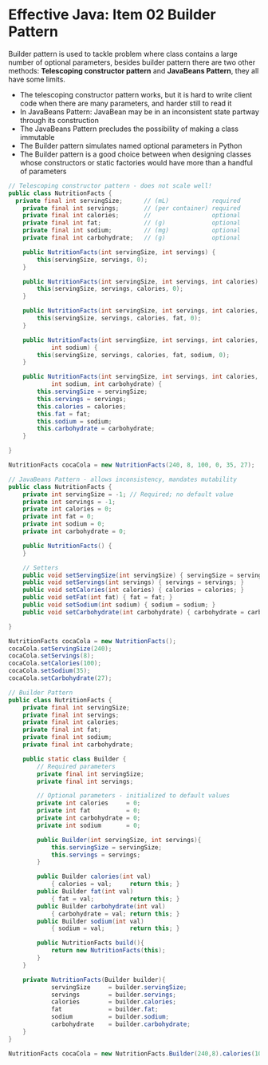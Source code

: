 # Effective Java: Item 02 Builder Pattern


Builder pattern is used to tackle problem where class contains a large number of optional parameters, besides
builder pattern there are two other methods: **Telescoping constructor pattern** and **JavaBeans Pattern**, they all have some limits.

- The telescoping constructor pattern works, but it is hard to write client code when there are many parameters, and harder still to read it
- In JavaBeans Pattern: JavaBean may be in an inconsistent state partway through its construction
- The JavaBeans Pattern precludes the possibility of making a class immutable
- The Builder pattern simulates named optional parameters in Python
- The Builder pattern is a good choice between when designing classes whose constructors or static factories would have more than a handful of parameters

```java
// Telescoping constructor pattern - does not scale well!
public class NutritionFacts {
  private final int servingSize;      // (mL)            required
    private final int servings;       // (per container) required
    private final int calories;       //                 optional
    private final int fat;            // (g)             optional
    private final int sodium;         // (mg)            optional
    private final int carbohydrate;   // (g)             optional

    public NutritionFacts(int servingSize, int servings) {
        this(servingSize, servings, 0);
    }

    public NutritionFacts(int servingSize, int servings, int calories) {
        this(servingSize, servings, calories, 0);
    }

    public NutritionFacts(int servingSize, int servings, int calories, int fat) {
        this(servingSize, servings, calories, fat, 0);
    }

    public NutritionFacts(int servingSize, int servings, int calories, int fat,
            int sodium) {
        this(servingSize, servings, calories, fat, sodium, 0);
    }

    public NutritionFacts(int servingSize, int servings, int calories, int fat,
            int sodium, int carbohydrate) {
        this.servingSize = servingSize;
        this.servings = servings;
        this.calories = calories;
        this.fat = fat;
        this.sodium = sodium;
        this.carbohydrate = carbohydrate;
    }

}

NutritionFacts cocaCola = new NutritionFacts(240, 8, 100, 0, 35, 27);
```

```java
// JavaBeans Pattern - allows inconsistency, mandates mutability
public class NutritionFacts {
	private int servingSize = -1; // Required; no default value
	private int servings = -1;
	private int calories = 0;
	private int fat = 0;
	private int sodium = 0;
	private int carbohydrate = 0;

	public NutritionFacts() {
	}

	// Setters
	public void setServingSize(int servingSize) { servingSize = servingSize; }
	public void setServings(int servings) { servings = servings; }
	public void setCalories(int calories) { calories = calories; }
	public void setFat(int fat) { fat = fat; }
	public void setSodium(int sodium) { sodium = sodium; }
	public void setCarbohydrate(int carbohydrate) { carbohydrate = carbohydrate; }

}

NutritionFacts cocaCola = new NutritionFacts();
cocaCola.setServingSize(240);
cocaCola.setServings(8);
cocaCola.setCalories(100);
cocaCola.setSodium(35);
cocaCola.setCarbohydrate(27);
```

```java
// Builder Pattern
public class NutritionFacts {
	private final int servingSize;
	private final int servings;
	private final int calories;
	private final int fat;
	private final int sodium;
	private final int carbohydrate;

	public static class Builder {
		// Required parameters
		private final int servingSize;
		private final int servings;

		// Optional parameters - initialized to default values
		private int calories     = 0;
		private int fat			 = 0;
		private int carbohydrate = 0;
		private int sodium       = 0;

		public Builder(int servingSize, int servings){
			this.servingSize = servingSize;
			this.servings = servings;
		}

		public Builder calories(int val)
			{ calories = val;     return this; }
		public Builder fat(int val)
			{ fat = val;          return this; }
		public Builder carbohydrate(int val)
			{ carbohydrate = val; return this; }
		public Builder sodium(int val)
			{ sodium = val;       return this; }

		public NutritionFacts build(){
			return new NutritionFacts(this);
		}
	}

	private NutritionFacts(Builder builder){
			servingSize     = builder.servingSize;
			servings 		= builder.servings;
			calories		= builder.calories;
			fat 			= builder.fat;
			sodium			= builder.sodium;
			carbohydrate	= builder.carbohydrate;
	}
}

NutritionFacts cocaCola = new NutritionFacts.Builder(240,8).calories(100).sodium(35).carbohydrate(27).build();
```

